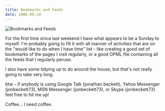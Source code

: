 ```yaml
---
title: Bookmarks and Feeds
date: 2006-09-24
---
```


![Bookmarks and Feeds](https://source.unsplash.com/qTpc0Vj4YoE/1600x900)

For the first time since last weekend I have what appears to be a Sunday to myself. I'm probably going to fill it with all manner of activities that are on the "would like to do when I have time" list - like creating a good set of bookmarks of the pages I visit regularly, or a good OPML file containing all the feeds that I regularly peruse.

I also have some tidying up to do around the house, but that's not really going to take very long.

btw - if anybody is using Google Talk (jonathan.beckett), Yahoo Messenger (jonbeckett73), MSN Messenger (jonbeckett73), or Skype (jonbeckett73) feel free to hit me up!

Coffee... I need coffee.